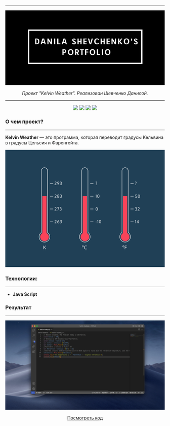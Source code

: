 
---
![](https://github.com/danilashevchenko/pomodoro-timer/blob/main/cover.png?raw=true)
<p align="center">
    <em>Проект "Kelvin Weather". Реализован Шевченко Данилой.</em>
</p>

---

<div align="center">

![](https://img.shields.io/github/watchers/danilashevchenko/pomodoro-timer?style=social)
![](https://img.shields.io/github/directory-file-count/danilashevchenko/pomodoro-timer?color=orange&label=%D0%A4%D0%B0%D0%B9%D0%BB%D1%8B)
![](https://img.shields.io/github/languages/code-size/danilashevchenko/pomodoro-timer?color=white)
![](https://img.shields.io/github/last-commit/danilashevchenko/pomodoro-timer?color=orange)

</div>

### **О чем проект?**

---
**Kelvin Weather** — это программа, которая переводит градусы Кельвина в градусы Цельсия и Фаренгейта.

![](https://raw.githubusercontent.com/danilashevchenko/kelvin-weather/b31486048d78ba817c95180e439c906b5b9938cc/Kelvin%20Thermometers.svg)



### **Технологии:**
---
+ **Java Script**

### **Результат**

---


![](https://github.com/danilashevchenko/kelvin-weather/blob/main/cover.png?raw=true)

<div align="center">
<a href="https://github.com/danilashevchenko/kelvin-weather" class="gradient-button">Посмотреть код</a>
</div>